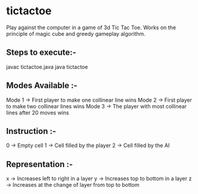 # tictactoe

Play against the computer in a game of 3d Tic Tac Toe. Works on the principle of magic cube and greedy gameplay algorithm.

Steps to execute:-
-------------------------------

javac tictactoe.java
java tictactoe


Modes Available :-
------------------
Mode 1 -> First player to make one collinear line wins
Mode 2 -> First player to make two collinear lines wins
Mode 3 -> The player with most collinear lines after 20 moves wins


Instruction :-
--------------
0 -> Empty cell
1 -> Cell filled by the player
2 -> Cell filled by the AI


Representation :-
-----------------
x -> Increases left to right in a layer
y -> Increases top to bottom in a layer
z -> Increases at the change of layer from top to bottom
